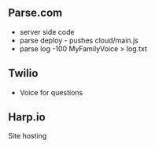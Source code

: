 ## Parse.com
* server side code
*   parse deploy - pushes cloud/main.js
*   parse log -100 MyFamilyVoice > log.txt

## Twilio
* Voice for questions

## Harp.io
   Site hosting


